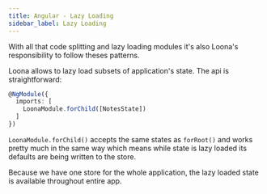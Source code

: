 ```yaml
---
title: Angular - Lazy Loading
sidebar_label: Lazy Loading
---
```


With all that code splitting and lazy loading modules it's also Loona's responsibility to follow theses patterns.

Loona allows to lazy load subsets of application's state. The api is straightforward:

```typescript
@NgModule({
  imports: [
    LoonaModule.forChild([NotesState])
  ]
})
```

`LoonaModule.forChild()` accepts the same states as `forRoot()` and works pretty much in the same way which means while state is lazy loaded its defaults are being written to the store.

Because we have one store for the whole application, the lazy loaded state is available throughout entire app.
